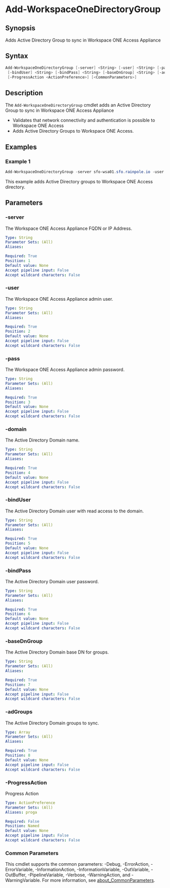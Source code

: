 # Add-WorkspaceOneDirectoryGroup

## Synopsis

Adds Active Directory Group to sync in Workspace ONE Access Appliance

## Syntax

```powershell
Add-WorkspaceOneDirectoryGroup [-server] <String> [-user] <String> [-pass] <String> [-domain] <String>
 [-bindUser] <String> [-bindPass] <String> [-baseDnGroup] <String> [-adGroups] <Array>
 [-ProgressAction <ActionPreference>] [<CommonParameters>]
```

## Description

The `Add-WorkspaceOneDirectoryGroup` cmdlet adds an Active Directory Group to sync in Workspace ONE Access Appliance

- Validates that network connectivity and authentication is possible to Workspace ONE Access
- Adds Active Directory Groups to Workspace ONE Access.

## Examples

### Example 1

```powershell
Add-WorkspaceOneDirectoryGroup -server sfo-wsa01.sfo.rainpole.io -user admin -pass VMw@re1! -domain sfo.rainpole.io -bindUser svc-vsphere-ad -bindPass VMw@re1! -baseDnGroup "ou=Security Groups,dc=sfo,dc=rainpole,dc=io" -adGroups "gg-vrli-admins","gg-vrli-users","gg-vrli-viewers"
```

This example adds Active Directory groups to Workspace ONE Access directory.

## Parameters

### -server

The Workspace ONE Access Appliance FQDN or IP Address.

```yaml
Type: String
Parameter Sets: (All)
Aliases:

Required: True
Position: 1
Default value: None
Accept pipeline input: False
Accept wildcard characters: False
```

### -user

The Workspace ONE Access Appliance admin user.

```yaml
Type: String
Parameter Sets: (All)
Aliases:

Required: True
Position: 2
Default value: None
Accept pipeline input: False
Accept wildcard characters: False
```

### -pass

The Workspace ONE Access Appliance admin password.

```yaml
Type: String
Parameter Sets: (All)
Aliases:

Required: True
Position: 3
Default value: None
Accept pipeline input: False
Accept wildcard characters: False
```

### -domain

The Active Directory Domain name.

```yaml
Type: String
Parameter Sets: (All)
Aliases:

Required: True
Position: 4
Default value: None
Accept pipeline input: False
Accept wildcard characters: False
```

### -bindUser

The Active Directory Domain user with read access to the domain.

```yaml
Type: String
Parameter Sets: (All)
Aliases:

Required: True
Position: 5
Default value: None
Accept pipeline input: False
Accept wildcard characters: False
```

### -bindPass

The Active Directory Domain user password.

```yaml
Type: String
Parameter Sets: (All)
Aliases:

Required: True
Position: 6
Default value: None
Accept pipeline input: False
Accept wildcard characters: False
```

### -baseDnGroup

The Active Directory Domain base DN for groups.

```yaml
Type: String
Parameter Sets: (All)
Aliases:

Required: True
Position: 7
Default value: None
Accept pipeline input: False
Accept wildcard characters: False
```

### -adGroups

The Active Directory Domain groups to sync.

```yaml
Type: Array
Parameter Sets: (All)
Aliases:

Required: True
Position: 8
Default value: None
Accept pipeline input: False
Accept wildcard characters: False
```

### -ProgressAction

Progress Action

```yaml
Type: ActionPreference
Parameter Sets: (All)
Aliases: proga

Required: False
Position: Named
Default value: None
Accept pipeline input: False
Accept wildcard characters: False
```

### Common Parameters

This cmdlet supports the common parameters: -Debug, -ErrorAction, -ErrorVariable, -InformationAction, -InformationVariable, -OutVariable, -OutBuffer, -PipelineVariable, -Verbose, -WarningAction, and -WarningVariable. For more information, see [about_CommonParameters](http://go.microsoft.com/fwlink/?LinkID=113216).
